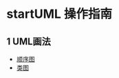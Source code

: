 # startUML 操作指南

## 1 UML画法
- [顺序图](https://wenku.baidu.com/view/7013e5ba5fbfc77da369b17f.html)
- [类图](https://www.cnblogs.com/syncCN/p/5433746.html)
